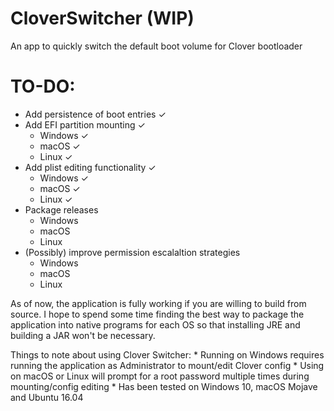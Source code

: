 # CloverSwitcher (WIP)
An app to quickly switch the default boot volume for Clover bootloader

# TO-DO:
 * Add persistence of boot entries &#10003;
 * Add EFI partition mounting &#10003;
    * Windows &#10003;
    * macOS &#10003;
    * Linux &#10003;
 * Add plist editing functionality &#10003;
    * Windows &#10003;
    * macOS &#10003;
    * Linux &#10003;
 * Package releases
    * Windows
    * macOS
    * Linux
 * (Possibly) improve permission escalaltion strategies
    * Windows
    * macOS
    * Linux
    
As of now, the application is fully working if you are willing to build from source. I hope to spend some time finding the best way to package the application into native programs for each OS so that installing JRE and building a JAR won't be necessary.

Things to note about using Clover Switcher:
    * Running on Windows requires running the application as Administrator to mount/edit Clover config
    * Using on macOS or Linux will prompt for a root password multiple times during mounting/config editing
    * Has been tested on Windows 10, macOS Mojave and Ubuntu 16.04
